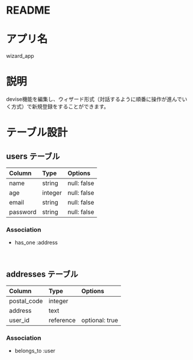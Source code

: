 # README

<!-- This README would normally document whatever steps are necessary to get the
application up and running.
Things you may want to cover:
* Ruby version
* System dependencies
* Configuration
* Database creation
* Database initialization
* How to run the test suite
* Services (job queues, cache servers, search engines, etc.)
* Deployment instructions
* ... -->

# アプリ名
wizard_app

<!-- # URL
https://furima-29074.herokuapp.com/ -->

# 説明

devise機能を編集し、ウィザード形式（対話するように順番に操作が進んでいく方式）で新規登録をすることができます。


# テーブル設計

## users テーブル

| Column   | Type    | Options     |
| :------- | :-----  | :---------- |
| name     | string  | null: false |
| age      | integer | null: false |
| email    | string  | null: false |
| password | string  | null: false |

### Association

- has_one :address

<br>

## addresses テーブル

| Column      | Type      | Options        |
| :---------- | :-------  | :------------- |
| postal_code | integer   |                |
| address     | text      |                |
| user_id     | reference | optional: true |


### Association

- belongs_to :user
